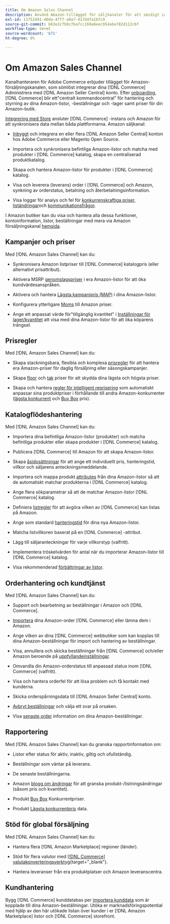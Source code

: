 ```yaml
---
title: Om Amazon Sales Channel
description: Använd Amazon-tillägget för säljkanaler för att smidigt integrera Adobe Commerce eller Magento Open Source med ditt Amazon Seller Central-konto.
exl-id: 11752491-d0da-4ff7-a0a7-d17d4fa1bfc9
source-git-commit: b63e2cfb9c7ba7cc169a6eec954abe782d112c6f
workflow-type: tm+mt
source-wordcount: '671'
ht-degree: 0%

---
```


# Om Amazon Sales Channel

Kanalhanteraren för Adobe Commerce erbjuder tillägget för Amazon-försäljningskanalen, som sömlöst integrerar dina [!DNL Commerce] Administrera med [!DNL Amazon Seller Central] konto. Efter [onboarding](./amazon-onboarding-home.md), [!DNL Commerce] blir ett&quot;centralt kommandocentral&quot; för hantering och styrning av dina Amazon-listor, -beställningar och -lager samt priser för din Amazon-butik.

[Integrering med Store](./store-integration.md) ansluter [!DNL Commerce] -instans och Amazon för att synkronisera data mellan båda plattformarna. Amazon säljkanal:

- [Inbyggt](./amazon-onboarding-home.md) och integrera en eller flera [!DNL Amazon Seller Central] konton hos Adobe Commerce eller Magento Open Source.

- Importera och synkronisera befintliga Amazon-listor och matcha med produkter i [!DNL Commerce] katalog, skapa en centraliserad produktkatalog.

- Skapa och hantera Amazon-listor för produkter i [!DNL Commerce] katalog.

- Visa och leverera (leverans) order i [!DNL Commerce] och Amazon, synkning av orderstatus, betalning och återbetalningsinformation.

- Visa loggar för analys och fel för [konkurrenskraftiga priser](./competitive-price-analysis.md), [liständringar](./listing-changes-log.md)och [kommunikationsfrågor](./communication-errors-log.md).

I Amazon butiker kan du visa och hantera alla dessa funktioner, kontoinformation, listor, beställningar med mera via Amazon försäljningskanal [hemsida](./amazon-sales-channel-home.md).

## Kampanjer och priser

Med [!DNL Amazon Sales Channel] kan du:

- Synkronisera Amazon listpriser till [!DNL Commerce] katalogpris (eller alternativt prisattribut).

- Aktivera MSRP [genomslagspriser](./listing-price.md#configure-listing-price-settings) i era Amazon-listor för att öka kundvärdesanspråken.

- Aktivera och hantera [Lägsta kampanjpris (MAP)](./listing-price.md#configure-listing-price-settings) i dina Amazon-listor.

- Konfigurera ytterligare [Moms](./listing-price.md#configure-listing-price-settings) till Amazon priser.

- Ange ett anpassat värde för&quot;tillgänglig kvantitet&quot; i [Inställningar för lager/kvantitet](./stock-quantity.md#configure-stock--quantity-settings) att visa med dina Amazon-listor för att öka köparens trängsel.

## Prisregler

Med [!DNL Amazon Sales Channel] kan du:

- Skapa stackningsbara, flexibla och komplexa [prisregler](./pricing-products.md) för att hantera era Amazon-priser för daglig försäljning eller säsongskampanjer.

- Skapa [floor](./floor-price.md) och [tak](./optional-ceiling-price.md) priser för att skydda dina lägsta och högsta priser.

- Skapa och hantera [regler för intelligent reprisering](./intelligent-repricing-rules.md) som automatiskt anpassar sina produktpriser i förhållande till andra Amazon-konkurrenter ([lägsta konkurrent](./lowest-competitor-pricing.md) och [Buy Box](./buy-box-competitor-pricing.md) pris).

## Katalogflödeshantering

Med [!DNL Amazon Sales Channel] kan du:

- Importera dina befintliga Amazon-listor (produkter) och matcha befintliga produkter eller skapa produkter i [!DNL Commerce] katalog.

- Publicera [!DNL Commerce] till Amazon för att skapa Amazon-listor.

- Skapa [åsidosättningar](./creating-editing-overrides.md) för att ange ett individuellt pris, hanteringstid, villkor och säljarens anteckningsmeddelande.

- Importera och mappa produkt [attributes](./attributes-view.md) från dina Amazon-listor så att de automatiskt matchar produkterna i [!DNL Commerce] katalog.

- Ange flera sökparametrar så att de matchar Amazon-listor [!DNL Commerce] katalog.

- Definiera [listregler](./listing-rules.md) för att avgöra vilken av [!DNL Commerce] kan listas på Amazon.

- Ange som standard [hanteringstid](./product-listing-actions.md) för dina nya Amazon-listor.

- Matcha listvillkoren baserat på en [!DNL Commerce] -attribut.

- Lägg till säljaranteckningar för varje villkorstyp (valfritt).

- Implementera tröskelvärden för antal när du importerar Amazon-listor till [!DNL Commerce] katalog.

- Visa rekommenderad [förbättringar av listor](./listing-improvements.md).

## Orderhantering och kundtjänst

Med [!DNL Amazon Sales Channel] kan du:

- Support och bearbetning av beställningar i Amazon och [!DNL Commerce].

- [Importera](./order-settings.md#configure-order-settings) dina Amazon-order [!DNL Commerce] eller lämna dem i Amazon.

- Ange vilken av dina [!DNL Commerce] webbutiker som kan kopplas till dina Amazon-beställningar för import och hantering av beställningar.

- Visa, annullera och skicka beställningar från [!DNL Commerce] och/eller Amazon beroende på [uppfyllandeinställningar](./fulfilled-by.md).

- Omvandla din Amazon-orderstatus till anpassad status inom [!DNL Commerce] (valfritt).

- Visa och hantera orderfel för att lösa problem och få kontakt med kunderna.

- Skicka orderspårningsdata till [!DNL Amazon Seller Central] konto.

- [Avbryt beställningar](./cancel-unshipped-order.md) och välja ett svar på orsaken.

- Visa [senaste order](./amazon-store-dashboard.md) information om dina Amazon-beställningar.

## Rapportering

Med [!DNL Amazon Sales Channel] kan du granska rapportinformation om:

- Listor efter status för aktiv, inaktiv, giltig och ofullständig.

- Beställningar som väntar på leverans.

- De senaste beställningarna.

- Amazon [blogg om ändringar](./listing-changes-log.md) för att granska produkt-/listningsändringar (såsom pris och kvantitet).

- Produkt [Buy Box](./buy-box-competitor-pricing.md) Konkurrentpriser.

- Produkt [Lägsta konkurrentpris](./lowest-competitor-pricing.md) data.

## Stöd för global försäljning

Med [!DNL Amazon Sales Channel] kan du:

- Hantera flera [!DNL Amazon Marketplace] regioner (länder).

- Stöd för flera valutor med [[!DNL Commerce] valutakonverteringsverktyg](https://docs.magento.com/user-guide/stores/currency-configuration.html){target="_blank"}.

- Hantera leveranser från era produktplatser och Amazon leveranscentra.

## Kundhantering

Bygg [!DNL Commerce] kunddatabas per [importera kunddata](./order-settings.md#configure-order-settings) som är kopplade till dina Amazon-beställningar. Utöka er marknadsföringspotential med hjälp av den här utökade listan över kunder i er [!DNL Amazon Marketplace] listor och [!DNL Commerce] storefront.
